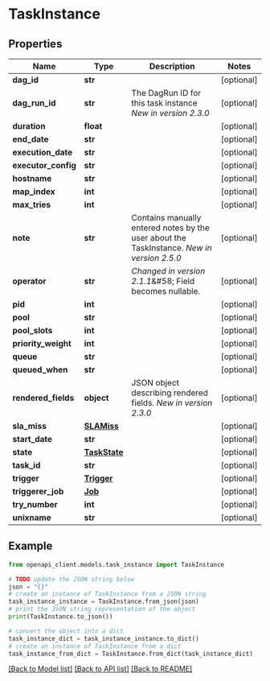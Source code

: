 # TaskInstance


## Properties

Name | Type | Description | Notes
------------ | ------------- | ------------- | -------------
**dag_id** | **str** |  | [optional] 
**dag_run_id** | **str** | The DagRun ID for this task instance  *New in version 2.3.0*  | [optional] 
**duration** | **float** |  | [optional] 
**end_date** | **str** |  | [optional] 
**execution_date** | **str** |  | [optional] 
**executor_config** | **str** |  | [optional] 
**hostname** | **str** |  | [optional] 
**map_index** | **int** |  | [optional] 
**max_tries** | **int** |  | [optional] 
**note** | **str** | Contains manually entered notes by the user about the TaskInstance.  *New in version 2.5.0*  | [optional] 
**operator** | **str** | *Changed in version 2.1.1*&amp;#58; Field becomes nullable.  | [optional] 
**pid** | **int** |  | [optional] 
**pool** | **str** |  | [optional] 
**pool_slots** | **int** |  | [optional] 
**priority_weight** | **int** |  | [optional] 
**queue** | **str** |  | [optional] 
**queued_when** | **str** |  | [optional] 
**rendered_fields** | **object** | JSON object describing rendered fields.  *New in version 2.3.0*  | [optional] 
**sla_miss** | [**SLAMiss**](SLAMiss.md) |  | [optional] 
**start_date** | **str** |  | [optional] 
**state** | [**TaskState**](TaskState.md) |  | [optional] 
**task_id** | **str** |  | [optional] 
**trigger** | [**Trigger**](Trigger.md) |  | [optional] 
**triggerer_job** | [**Job**](Job.md) |  | [optional] 
**try_number** | **int** |  | [optional] 
**unixname** | **str** |  | [optional] 

## Example

```python
from openapi_client.models.task_instance import TaskInstance

# TODO update the JSON string below
json = "{}"
# create an instance of TaskInstance from a JSON string
task_instance_instance = TaskInstance.from_json(json)
# print the JSON string representation of the object
print(TaskInstance.to_json())

# convert the object into a dict
task_instance_dict = task_instance_instance.to_dict()
# create an instance of TaskInstance from a dict
task_instance_from_dict = TaskInstance.from_dict(task_instance_dict)
```
[[Back to Model list]](../README.md#documentation-for-models) [[Back to API list]](../README.md#documentation-for-api-endpoints) [[Back to README]](../README.md)


